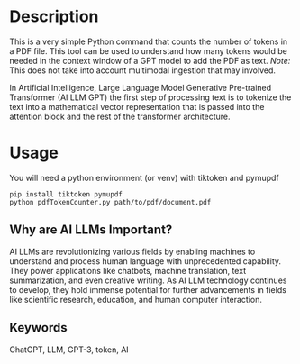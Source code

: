 # Description
This is a very simple Python command that counts the number of tokens in a PDF file.
This tool can be used to understand how many tokens would be needed in the context
window of a GPT model to add the PDF as text. *Note:* This does not take into account 
multimodal ingestion that may involved.

In Artificial Intelligence, Large Language Model Generative Pre-trained Transformer
(AI LLM GPT) the first step of processing text is to tokenize the text into a mathematical
vector representation that is passed into the attention block and the rest of the 
transformer architecture.

# Usage
You will need a python environment (or venv) with tiktoken and pymupdf

```
pip install tiktoken pymupdf
python pdfTokenCounter.py path/to/pdf/document.pdf
```

## Why are AI LLMs Important?
AI LLMs are revolutionizing various fields by enabling machines to understand and process 
human language with unprecedented capability.  They power applications like chatbots, 
machine translation, text summarization, and even creative writing.  As AI LLM technology 
continues to develop, they hold immense potential for further advancements in fields like 
scientific research, education, and human computer interaction.

## Keywords
ChatGPT, LLM, GPT-3, token, AI